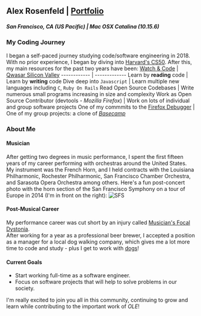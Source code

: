 ## Alex Rosenfeld | [Portfolio](https://www.adrosenfeld.com/)
##### San Francisco, CA (US Pacific) | Mac OSX Catalina (10.15.6)

### My Coding Journey
I began a self-paced journey studying code/software engineering in 2018.  With no prior experience, I began by diving into [Harvard's CS50](https://www.edx.org/course/cs50s-introduction-to-computer-science).
After this, my main resources for the past two years have been:
[Watch & Code](https://watchandcode.com/) | [Qwasar Silicon Valley](https://qwasar.io/)
------------ | -------------
Learn by **reading** code | Learn by **writing** code
Dive deep into `Javascript` | Learn multiple new languages including `C`, `Ruby On Rails`
Read Open Source Codebases | Write numerous small programs increasing in size and complexity
Work as Open Source Contributor (devtools - _Mozilla Firefox_) | Work on lots of individual and group software projects
One of my commmits to the [Firefox Debugger](https://hg.mozilla.org/integration/autoland/rev/25a282bca05b) | One of my group projects: a clone of [_Basecamp_](https://stormy-crag-63797.herokuapp.com/)

### About Me
#### Musician
After getting two degrees in music performance, I spent the first fifteen years of my career performing with orchestras around the United States. 
My instrument was the French Horn, and I held contracts with the Louisiana Philharmonic, Rochester Philharmonic, San Francisco Chamber Orchestra, and Sarasota Opera Orchestra among others.
Here's a fun post-concert photo with the horn section of the San Francisco Symphony on a tour of Europe in 2014 (I'm in front on the right):
![SFS](https://scontent-ort2-1.xx.fbcdn.net/v/t1.0-9/254179_10150220148799057_4836008_n.jpg?_nc_cat=103&ccb=2&_nc_sid=cdbe9c&_nc_ohc=ecSafMoEPVEAX9uL7qh&_nc_ht=scontent-ort2-1.xx&oh=e2ffdc124275b07b38698565fa8df586&oe=5FB7D22E)

#### Post-Musical Career
My performance career was cut short by an injury called [Musician's Focal Dystonia](https://en.wikipedia.org/wiki/Focal_dystonia).  
After working for a year as a professional beer brewer, I accepted a position as a manager for a local dog walking company,
which gives me a lot more time to code and study - plus I get to work with [dogs](https://scontent-ort2-1.xx.fbcdn.net/v/t1.0-9/42494209_1961609303878135_2868037267434242048_o.jpg?_nc_cat=105&ccb=2&_nc_sid=8bfeb9&_nc_ohc=kHJH7qOiFwEAX-rwnpV&_nc_ht=scontent-ort2-1.xx&oh=818958cbcd485314dec3897ae1c05346&oe=5FB53724)! 

#### Current Goals
- Start working full-time as a software engineer.
- Focus on software projects that will help to solve problems in our society.

I'm really excited to join you all in this community, continuing to grow and learn while contributing to the important work of _OLE_!


